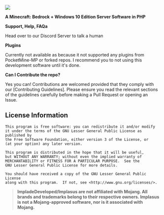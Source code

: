  ![](https://user-images.githubusercontent.com/32025746/46259201-2b018280-c4a4-11e8-9a02-a47518054add.png)

__A Minecraft: Bedrock + Windows 10 Edition Server Software in PHP__


**Support, Help, FAQa**

Head over to our Discord Server to talk a human

**Plugins**

Currently not available as because it not supported any plugins from PocketMine-MP or forked repos.
I recommend you to not using this development software until it's done.
 
**Can I Contribute the repo?**

Yes you can! Contributions are welcomed provided that they comply with our [Contributing Guidelines]. Please ensure you read the relevant sections of the guidelines carefully before making a Pull Request or opening an Issue.

## License Information
```
This program is free software: you can redistribute it and/or modify
it under the terms of the GNU Lesser General Public License as published by
the Free Software Foundation, either version 3 of the License, or
(at your option) any later version.

This program is distributed in the hope that it will be useful,
but WITHOUT ANY WARRANTY; without even the implied warranty of
MERCHANTABILITY or FITNESS FOR A PARTICULAR PURPOSE.  See the
GNU Lesser General Public License for more details.

You should have received a copy of the GNU Lesser General Public License
along with this program.  If not, see <http://www.gnu.org/licenses/>.
```

>
> **ImpladeDeveloped/Implasus are not affiliated with Mojang. All brands and trademarks belong to their respective owners. Implasus is not a Mojang-approved software, nor is it associated with Mojang.**
>
